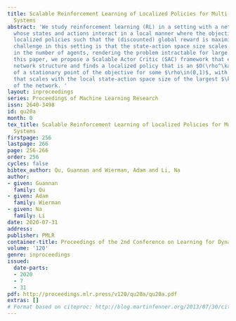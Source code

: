 ```yaml
---
title: Scalable Reinforcement Learning of Localized Policies for Multi-Agent Networked
  Systems
abstract: 'We study reinforcement learning (RL) in a setting with a network of agents
  whose states and actions interact in a local manner where the objective is to find
  localized policies such that the (discounted) global reward is maximized. A fundamental
  challenge in this setting is that the state-action space size scales exponentially
  in the number of agents, rendering the problem intractable for large networks. In
  this paper, we propose a Scalable Actor Critic (SAC) framework that exploits the
  network structure and finds a localized policy that is an $O(\rho^\kappa)$-approximation
  of a stationary point of the objective for some $\rho\in(0,1)$, with complexity
  that scales with the local state-action space size of the largest $\kappa$-hop neighborhood
  of the network. '
layout: inproceedings
series: Proceedings of Machine Learning Research
issn: 2640-3498
id: qu20a
month: 0
tex_title: Scalable Reinforcement Learning of Localized Policies for Multi-Agent Networked
  Systems
firstpage: 256
lastpage: 266
page: 256-266
order: 256
cycles: false
bibtex_author: Qu, Guannan and Wierman, Adam and Li, Na
author:
- given: Guannan
  family: Qu
- given: Adam
  family: Wierman
- given: Na
  family: Li
date: 2020-07-31
address: 
publisher: PMLR
container-title: Proceedings of the 2nd Conference on Learning for Dynamics and Control
volume: '120'
genre: inproceedings
issued:
  date-parts:
  - 2020
  - 7
  - 31
pdf: http://proceedings.mlr.press/v120/qu20a/qu20a.pdf
extras: []
# Format based on citeproc: http://blog.martinfenner.org/2013/07/30/citeproc-yaml-for-bibliographies/
---
```

